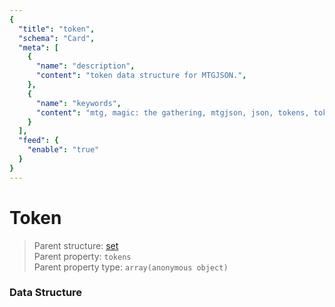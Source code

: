 ```yaml
---
{
  "title": "token",
  "schema": "Card",
  "meta": [
    {
      "name": "description",
      "content": "token data structure for MTGJSON.",
    },
    {
      "name": "keywords",
      "content": "mtg, magic: the gathering, mtgjson, json, tokens, token",
    }
  ],
  "feed": {
    "enable": "true"
  }
}
---
```


# Token

> Parent structure: [set](../set)  
> Parent property: `tokens`  
> Parent property type: `array(anonymous object)`  

### Data Structure

<GenerateTable/>
